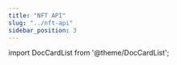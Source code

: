 ```yaml
---
title: "NFT API"
slug: "../nft-api"
sidebar_position: 3
---
```


import DocCardList from '@theme/DocCardList';

<DocCardList />
